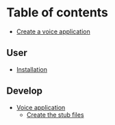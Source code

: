 # Table of contents

* [Create a voice application](README.md)

## User

* [Installation](user/INSTALL.md)

## Develop

* [Voice application](developer/README.md)
  * [Create the stub files](developer/api-stub.md)
